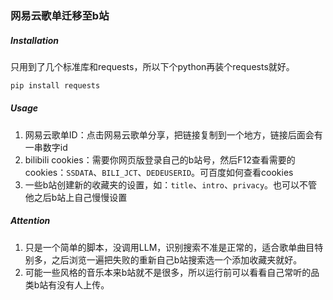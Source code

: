 ### 网易云歌单迁移至b站

##### Installation
只用到了几个标准库和requests，所以下个python再装个requests就好。
```bash
pip install requests
```

##### Usage
1. 网易云歌单ID：点击网易云歌单分享，把链接复制到一个地方，链接后面会有一串数字id
2. bilibili cookies：需要你网页版登录自己的b站号，然后F12查看需要的cookies：`SSDATA`、`BILI_JCT`、`DEDEUSERID`。可百度如何查看cookies
3. 一些b站创建新的收藏夹的设置，如：`title`、`intro`、`privacy`。也可以不管他之后b站上自己慢慢设置

##### Attention
1. 只是一个简单的脚本，没调用LLM，识别搜索不准是正常的，适合歌单曲目特别多，之后浏览一遍把失败的重新自己b站搜索选一个添加收藏夹就好。
2. 可能一些风格的音乐本来b站就不是很多，所以运行前可以看看自己常听的品类b站有没有人上传。

